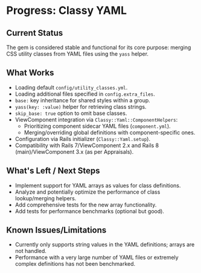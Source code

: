 # Progress: Classy YAML

## Current Status
The gem is considered stable and functional for its core purpose: merging CSS utility classes from YAML files using the `yass` helper.

## What Works
- Loading default `config/utility_classes.yml`.
- Loading additional files specified in `config.extra_files`.
- `base:` key inheritance for shared styles within a group.
- `yass(key: :value)` helper for retrieving class strings.
- `skip_base: true` option to omit base classes.
- ViewComponent integration via `Classy::Yaml::ComponentHelpers`:
    - Prioritizing component sidecar YAML files (`component.yml`).
    - Merging/overriding global definitions with component-specific ones.
- Configuration via Rails initializer (`Classy::Yaml.setup`).
- Compatibility with Rails 7/ViewComponent 2.x and Rails 8 (main)/ViewComponent 3.x (as per Appraisals).

## What's Left / Next Steps
- Implement support for YAML arrays as values for class definitions.
- Analyze and potentially optimize the performance of class lookup/merging helpers.
- Add comprehensive tests for the new array functionality.
- Add tests for performance benchmarks (optional but good).

## Known Issues/Limitations
- Currently only supports string values in the YAML definitions; arrays are not handled.
- Performance with a very large number of YAML files or extremely complex definitions has not been benchmarked. 